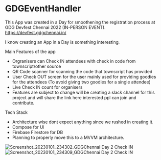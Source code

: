 # GDGEventHandler

This App was created in a Day for smoothening the registration process at GDG Devfest Chennai 2022 (IN-PERSON EVENT). https://devfest.gdgchennai.in/

I know creating an App in a Day is something interesting. 

Main Features of the app

* Orgranisers can Check IN attendees with check in code from townscript/other source
* QR Code scanner for scanning the code that townscript has provided
* User Check OUT screen for the user mainly used for providing goodies for the attendees (To avoid giving two goodies for a single attendee)
* Live Check IN count for organisers
* Features are subject to change will be creating a slack channel for this project and will share the link here interested ppl can join and contribute.

Tech Stack
* Architecture wise dont expect anything since we rushed in creating it.
* Compose for UI 
* Firebase Firestore for DB
* Planning to properly move this to a MVVM architecture.

![Screenshot_20230101_234302_GDGChennai Day 2 Check IN](https://user-images.githubusercontent.com/9254310/210180939-e1dfab1b-604c-4338-b17c-12d277aaf389.jpg)
![Screenshot_20230101_234309_GDGChennai Day 2 Check IN](https://user-images.githubusercontent.com/9254310/210180941-48489b8e-2723-487f-9828-a4b9653997b2.jpg)
